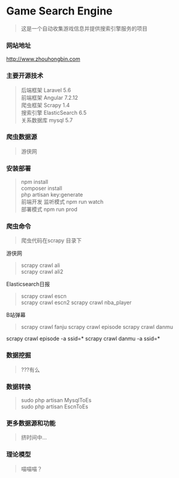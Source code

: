 # Game Search Engine

> 这是一个自动收集游戏信息并提供搜索引擎服务的项目

### 网站地址
<http://www.zhouhongbin.com>

### 主要开源技术
>后端框架 Laravel 5.6   
前端框架 Angular 7.2.12  
爬虫框架 Scrapy 1.4  
搜索引擎 ElasticSearch 6.5  
关系数据库 mysql 5.7   

### 爬虫数据源
>游侠网 


### 安装部署
>npm install  
composer install  
php artisan key:generate  
前端开发 监听模式 npm run watch  
部署模式 npm run prod  

###  爬虫命令 
>  爬虫代码在scrapy 目录下 

游侠网 
>scrapy crawl ali  
scrapy crawl ali2  

Elasticsearch日报
>scrapy crawl escn  
scrapy crawl escn2
scrapy crawl nba_player

B站弹幕
>scrapy crawl fanju
scrapy crawl episode
scrapy crawl danmu

scrapy crawl episode -a ssid=*
scrapy crawl danmu -a ssid=*

### 数据挖掘
>???有么

### 数据转换
>sudo php artisan MysqlToEs  
>sudo php artisan EscnToEs  


###  更多数据源和功能
>挤时间中...

### 理论模型
> 喵喵喵？